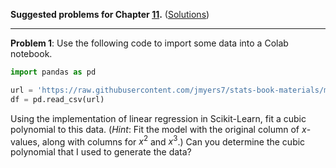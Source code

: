**Suggested problems for Chapter [11](https://mml.johnmyersmath.com/stats-book/chapters/models.html).** ([Solutions](./x-suggested-problems-sol.md))

---

**Problem 1**: Use the following code to import some data into a Colab notebook.

```python
import pandas as pd

url = 'https://raw.githubusercontent.com/jmyers7/stats-book-materials/main/data/ch11-suggested-problems-data-01.csv'
df = pd.read_csv(url)
```

Using the implementation of linear regression in Scikit-Learn, fit a cubic polynomial to this data. (_Hint_: Fit the model with the original column of $x$-values, along with columns for $x^2$ and $x^3$.) Can you determine the cubic polynomial that I used to generate the data?